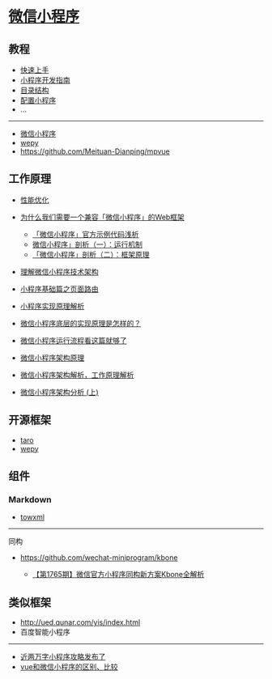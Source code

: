 # [微信小程序](https://developers.weixin.qq.com/miniprogram/dev/framework/)

## 教程

- [快速上手](https://developers.weixin.qq.com/miniprogram/dev/framework/quickstart/)
- [小程序开发指南](https://developers.weixin.qq.com/ebook?action=get_post_info&docid=0008aeea9a8978ab0086a685851c0a)
- [目录结构](https://developers.weixin.qq.com/miniprogram/dev/framework/structure.html)
- [配置小程序](https://developers.weixin.qq.com/miniprogram/dev/framework/config.html)
- ...

---


- [微信小程序](https://mp.weixin.qq.com/cgi-bin/wx)
- [wepy](https://github.com/Tencent/wepy)
- https://github.com/Meituan-Dianping/mpvue

## 工作原理

- [性能优化](https://developers.weixin.qq.com/miniprogram/dev/framework/performance/tips.html)
- [为什么我们需要一个兼容「微信小程序」的Web框架](https://github.com/phodal/articles/issues/28)

    - [「微信小程序」官方示例代码浅析](http://mp.weixin.qq.com/s?__biz=MjM5Mjg4NDMwMA==&mid=2652974082&idx=1&sn=47c7f672caf629cd846e315b8df2b1c5&scene=21#wechat_redirect)
    - [微信小程序」剖析（一）：运行机制](http://mp.weixin.qq.com/s?__biz=MjM5Mjg4NDMwMA==&mid=2652974093&idx=1&sn=0570a243304ea8bb7d1b636624886fb1&scene=21#wechat_redirect)
    - [「微信小程序」剖析（二）：框架原理](http://mp.weixin.qq.com/s?__biz=MjM5Mjg4NDMwMA==&mid=2652974111&idx=1&sn=93a868cdb59b5dd77c65c7a5303e6e31&scene=21#wechat_redirect)

- [理解微信小程序技术架构](https://segmentfault.com/a/1190000010506405)
- [小程序基础篇之页面路由](http://www.wxappclub.com/topic/596)
- [小程序实现原理解析](https://cloud.tencent.com/developer/article/1029663)
- [微信小程序底层的实现原理是怎样的？](微信小程序底层的实现原理是怎样的？)
- [微信小程序运行流程看这篇就够了](https://juejin.im/post/5afd136551882542682e6ad7)
- [微信小程序架构原理](http://eux.baidu.com/blog/fe/%E5%BE%AE%E4%BF%A1%E5%B0%8F%E7%A8%8B%E5%BA%8F%E6%9E%B6%E6%9E%84%E5%8E%9F%E7%90%86)
- [微信小程序架构解析，工作原理解析](http://www.bbs0101.com/archives/1495.html)
- [微信小程序架构分析 (上)](https://zhuanlan.zhihu.com/p/22754296)

## 开源框架

- [taro](https://github.com/NervJS/taro)
- [wepy](https://github.com/Tencent/wepy)

## 组件

### Markdown

- [towxml](https://github.com/sbfkcel/towxml)

---

同构

- https://github.com/wechat-miniprogram/kbone

    - [【第1765期】微信官方小程序同构新方案Kbone全解析](https://mp.weixin.qq.com/s/47UmvrNVFdXWo6YpXE_G9A)

## 类似框架

- http://ued.qunar.com/yis/index.html
- 百度智能小程序

---

- [近两万字小程序攻略发布了](https://juejin.im/post/5b8fd1416fb9a05cf3710690)
- [vue和微信小程序的区别、比较](https://segmentfault.com/a/1190000015684864)
